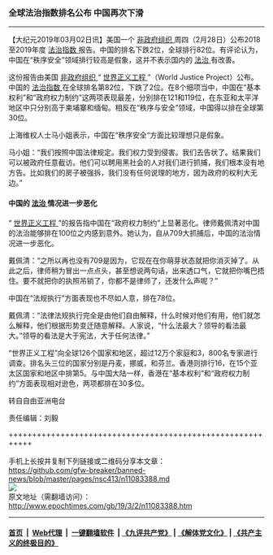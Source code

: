 ### 全球法治指数排名公布 中国再次下滑
------------------------

<p>
 【大纪元2019年03月02日讯】美国一个
 <a href="http://www.epochtimes.com/gb/tag/%E9%9D%9E%E6%94%BF%E5%BA%9C%E7%BB%84%E7%BB%87.html">
  非政府组织
 </a>
 周四（2月28日）公布2018至2019年度
 <a href="http://www.epochtimes.com/gb/tag/%E6%B3%95%E6%B2%BB%E6%8C%87%E6%95%B0.html">
  法治指数
 </a>
 报告。中国的排名下跌2位，全球排行82位。有评论认为，中国在“秩序安全”领域排行较高是假象，这并不表示国内的
 <a href="http://www.epochtimes.com/gb/tag/%E6%B3%95%E6%B2%BB.html">
  法治
 </a>
 有改善。
</p>
<p>
 这份报告由美国
 <a href="http://www.epochtimes.com/gb/tag/%E9%9D%9E%E6%94%BF%E5%BA%9C%E7%BB%84%E7%BB%87.html">
  非政府组织
 </a>
 “
 <a href="http://www.epochtimes.com/gb/tag/%E4%B8%96%E7%95%8C%E6%AD%A3%E4%B9%89%E5%B7%A5%E7%A8%8B.html">
  世界正义工程
 </a>
 ”（World Justice Project）公布。中国的
 <a href="http://www.epochtimes.com/gb/tag/%E6%B3%95%E6%B2%BB%E6%8C%87%E6%95%B0.html">
  法治指数
 </a>
 在全球排名第82位，下跌了2位。在8个细项当中，中国在“基本权利”和“政府权力制约”这两项表现最差，分别排在121和119位，在东亚和太平洋地区中只分别高于柬埔寨和缅甸。相反在“秩序与安全”领域，中国得以排在全球第30位。
</p>
<p>
 上海维权人士马小姐表示，中国在“秩序安全“方面比较理想只是假象。
</p>
<p>
 马小姐：“我们按照中国法律规定。我们权力受到侵害。我们去告状了。结果我们可以被政府任意截访。他们可以聘用黑社会的人对我们进行抓捕，我们根本没有地方告。比如我们的房子被强拆，我们没有任何说理的地方，因为政府的权利大无边。”
</p>
<h4>
 中国的
 <a href="http://www.epochtimes.com/gb/tag/%E6%B3%95%E6%B2%BB.html">
  法治
 </a>
 情况进一步恶化
</h4>
<p>
 “
 <a href="http://www.epochtimes.com/gb/tag/%E4%B8%96%E7%95%8C%E6%AD%A3%E4%B9%89%E5%B7%A5%E7%A8%8B.html">
  世界正义工程
 </a>
 ”的报告指中国在“政府权力制约”上显著恶化。律师戴佩清对中国的法治能够排在100位之内感到意外。她认为，自从709大抓捕后，中国的法治情况进一步恶化。
</p>
<p>
 戴佩清：“之所以再也没有709是因为，它现在在你萌芽状态就把你消灭掉了。从此之后，律师稍为冒出一点点头，甚至想说两句话，出来透口气，它就把你嘴巴捂住。要不就把你的执照吊销了，你都不是律师了，还发什么声呢？”
</p>
<p>
 中国在“法规执行”方面表现也不尽如人意，排在78位。
</p>
<p>
 戴佩清：“法律法规执行完全是由他们自由解释，什么时候对他们有用，他们就怎么解释，他们根据形势变迁随意解释。人家说，“什么法最大？领导的看法最大。”领导的看法是大于宪法，大于任何法律。”
</p>
<p>
 “世界正义工程”向全球126个国家和地区，超过12万个家庭和3，800名专家进行调查。排名头三位的国家分别是丹麦，挪威，和芬兰。香港则排行16，在15个亚太区国家和地区中排第5。与中国大陆一样，香港在“基本权利”和“政府权力制约”方面表现相对逊色，两项都排在30多位。
</p>
<p>
 转自自由亚洲电台
</p>
<p>
 责任编辑：刘毅
</p>

+++++++++++++++++++++++++++++++++++++++++++++++++++++++++++<br/><br/>
手机上长按并复制下列链接或二维码分享本文章：<br/>
https://github.com/gfw-breaker/banned-news/blob/master/pages/nsc413/n11083388.md <br/>
<a href='https://github.com/gfw-breaker/banned-news/blob/master/pages/nsc413/n11083388.md'><img src='https://github.com/gfw-breaker/banned-news/blob/master/pages/nsc413/n11083388.md.png'/></a> <br/>
原文地址（需翻墙访问）：http://www.epochtimes.com/gb/19/3/2/n11083388.htm


------------------------
#### [首页](https://github.com/gfw-breaker/banned-news/blob/master/README.md) &nbsp;|&nbsp; [Web代理](https://github.com/labour-camp/helloworld) &nbsp;|&nbsp; [一键翻墙软件](https://github.com/gfw-breaker/nogfw/blob/master/README.md) &nbsp;| [《九评共产党》](https://github.com/gfw-breaker/9ping.md/blob/master/README.md#九评之一评共产党是什么) | [《解体党文化》](https://github.com/gfw-breaker/jtdwh.md/blob/master/README.md) | [《共产主义的终极目的》](https://github.com/gfw-breaker/gczydzjmd.md/blob/master/README.md)

